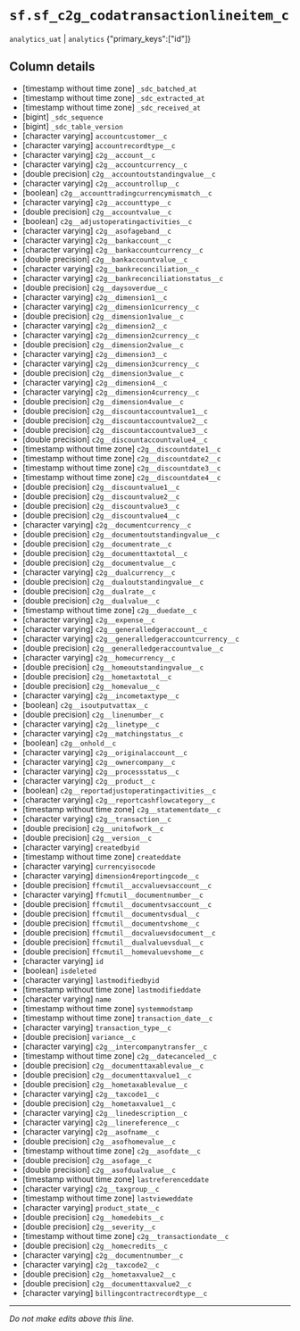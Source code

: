 # `sf.sf_c2g_codatransactionlineitem_c`
`analytics_uat` | `analytics`
{"primary_keys":["id"]}

## Column details
* [timestamp without time zone] `_sdc_batched_at`
* [timestamp without time zone] `_sdc_extracted_at`
* [timestamp without time zone] `_sdc_received_at`
* [bigint]    `_sdc_sequence`
* [bigint]    `_sdc_table_version`
* [character varying] `accountcustomer__c`
* [character varying] `accountrecordtype__c`
* [character varying] `c2g__account__c`
* [character varying] `c2g__accountcurrency__c`
* [double precision] `c2g__accountoutstandingvalue__c`
* [character varying] `c2g__accountrollup__c`
* [boolean]   `c2g__accounttradingcurrencymismatch__c`
* [character varying] `c2g__accounttype__c`
* [double precision] `c2g__accountvalue__c`
* [boolean]   `c2g__adjustoperatingactivities__c`
* [character varying] `c2g__asofageband__c`
* [character varying] `c2g__bankaccount__c`
* [character varying] `c2g__bankaccountcurrency__c`
* [double precision] `c2g__bankaccountvalue__c`
* [character varying] `c2g__bankreconciliation__c`
* [character varying] `c2g__bankreconciliationstatus__c`
* [double precision] `c2g__daysoverdue__c`
* [character varying] `c2g__dimension1__c`
* [character varying] `c2g__dimension1currency__c`
* [double precision] `c2g__dimension1value__c`
* [character varying] `c2g__dimension2__c`
* [character varying] `c2g__dimension2currency__c`
* [double precision] `c2g__dimension2value__c`
* [character varying] `c2g__dimension3__c`
* [character varying] `c2g__dimension3currency__c`
* [double precision] `c2g__dimension3value__c`
* [character varying] `c2g__dimension4__c`
* [character varying] `c2g__dimension4currency__c`
* [double precision] `c2g__dimension4value__c`
* [double precision] `c2g__discountaccountvalue1__c`
* [double precision] `c2g__discountaccountvalue2__c`
* [double precision] `c2g__discountaccountvalue3__c`
* [double precision] `c2g__discountaccountvalue4__c`
* [timestamp without time zone] `c2g__discountdate1__c`
* [timestamp without time zone] `c2g__discountdate2__c`
* [timestamp without time zone] `c2g__discountdate3__c`
* [timestamp without time zone] `c2g__discountdate4__c`
* [double precision] `c2g__discountvalue1__c`
* [double precision] `c2g__discountvalue2__c`
* [double precision] `c2g__discountvalue3__c`
* [double precision] `c2g__discountvalue4__c`
* [character varying] `c2g__documentcurrency__c`
* [double precision] `c2g__documentoutstandingvalue__c`
* [double precision] `c2g__documentrate__c`
* [double precision] `c2g__documenttaxtotal__c`
* [double precision] `c2g__documentvalue__c`
* [character varying] `c2g__dualcurrency__c`
* [double precision] `c2g__dualoutstandingvalue__c`
* [double precision] `c2g__dualrate__c`
* [double precision] `c2g__dualvalue__c`
* [timestamp without time zone] `c2g__duedate__c`
* [character varying] `c2g__expense__c`
* [character varying] `c2g__generalledgeraccount__c`
* [character varying] `c2g__generalledgeraccountcurrency__c`
* [double precision] `c2g__generalledgeraccountvalue__c`
* [character varying] `c2g__homecurrency__c`
* [double precision] `c2g__homeoutstandingvalue__c`
* [double precision] `c2g__hometaxtotal__c`
* [double precision] `c2g__homevalue__c`
* [character varying] `c2g__incometaxtype__c`
* [boolean]   `c2g__isoutputvattax__c`
* [double precision] `c2g__linenumber__c`
* [character varying] `c2g__linetype__c`
* [character varying] `c2g__matchingstatus__c`
* [boolean]   `c2g__onhold__c`
* [character varying] `c2g__originalaccount__c`
* [character varying] `c2g__ownercompany__c`
* [character varying] `c2g__processstatus__c`
* [character varying] `c2g__product__c`
* [boolean]   `c2g__reportadjustoperatingactivities__c`
* [character varying] `c2g__reportcashflowcategory__c`
* [timestamp without time zone] `c2g__statementdate__c`
* [character varying] `c2g__transaction__c`
* [double precision] `c2g__unitofwork__c`
* [double precision] `c2g__version__c`
* [character varying] `createdbyid`
* [timestamp without time zone] `createddate`
* [character varying] `currencyisocode`
* [character varying] `dimension4reportingcode__c`
* [double precision] `ffcmutil__accvaluevsaccount__c`
* [character varying] `ffcmutil__documentnumber__c`
* [double precision] `ffcmutil__documentvsaccount__c`
* [double precision] `ffcmutil__documentvsdual__c`
* [double precision] `ffcmutil__documentvshome__c`
* [double precision] `ffcmutil__docvaluevsdocument__c`
* [double precision] `ffcmutil__dualvaluevsdual__c`
* [double precision] `ffcmutil__homevaluevshome__c`
* [character varying] `id`
* [boolean]   `isdeleted`
* [character varying] `lastmodifiedbyid`
* [timestamp without time zone] `lastmodifieddate`
* [character varying] `name`
* [timestamp without time zone] `systemmodstamp`
* [timestamp without time zone] `transaction_date__c`
* [character varying] `transaction_type__c`
* [double precision] `variance__c`
* [character varying] `c2g__intercompanytransfer__c`
* [timestamp without time zone] `c2g__datecanceled__c`
* [double precision] `c2g__documenttaxablevalue__c`
* [double precision] `c2g__documenttaxvalue1__c`
* [double precision] `c2g__hometaxablevalue__c`
* [character varying] `c2g__taxcode1__c`
* [double precision] `c2g__hometaxvalue1__c`
* [character varying] `c2g__linedescription__c`
* [character varying] `c2g__linereference__c`
* [character varying] `c2g__asofname__c`
* [double precision] `c2g__asofhomevalue__c`
* [timestamp without time zone] `c2g__asofdate__c`
* [double precision] `c2g__asofage__c`
* [double precision] `c2g__asofdualvalue__c`
* [timestamp without time zone] `lastreferenceddate`
* [character varying] `c2g__taxgroup__c`
* [timestamp without time zone] `lastvieweddate`
* [character varying] `product_state__c`
* [double precision] `c2g__homedebits__c`
* [double precision] `c2g__severity__c`
* [timestamp without time zone] `c2g__transactiondate__c`
* [double precision] `c2g__homecredits__c`
* [character varying] `c2g__documentnumber__c`
* [character varying] `c2g__taxcode2__c`
* [double precision] `c2g__hometaxvalue2__c`
* [double precision] `c2g__documenttaxvalue2__c`
* [character varying] `billingcontractrecordtype__c`

-------------------------------------------------------------------------------
*Do not make edits above this line.*
